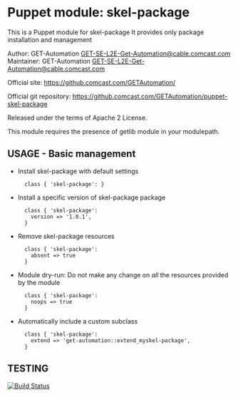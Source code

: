 # Puppet module: skel-package

This is a Puppet module for skel-package
It provides only package installation and management

Author:     GET-Automation <GET-SE-L2E-Get-Automation@cable.comcast.com>
Maintainer: GET-Automation <GET-SE-L2E-Get-Automation@cable.comcast.com>

Official site: https://github.comcast.com/GETAutomation/

Official git repository: https://github.comcast.com/GETAutomation/puppet-skel-package

Released under the terms of Apache 2 License.

This module requires the presence of getlib module in your modulepath.


## USAGE - Basic management

* Install skel-package with default settings

        class { 'skel-package': }

* Install a specific version of skel-package package

        class { 'skel-package':
          version => '1.0.1',
        }

* Remove skel-package resources

        class { 'skel-package':
          absent => true
        }

* Module dry-run: Do not make any change on *all* the resources provided by the module

        class { 'skel-package':
          noops => true
        }

* Automatically include a custom subclass

        class { 'skel-package':
          extend => 'get-automation::extend_myskel-package',
        }


## TESTING
[![Build Status](https://travis-ci.org/get-automation/puppet-skel-package.png?branch=master)](https://travis-ci.org/get-automation/puppet-skel-package)
